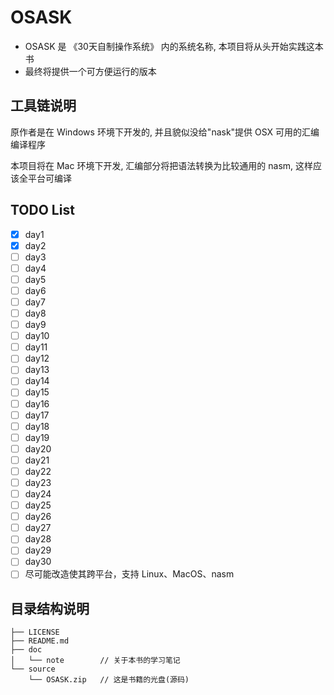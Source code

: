 # OSASK
- OSASK 是 《30天自制操作系统》 内的系统名称, 本项目将从头开始实践这本书
- 最终将提供一个可方便运行的版本

## 工具链说明

原作者是在 Windows 环境下开发的, 并且貌似没给"nask"提供 OSX 可用的汇编编译程序

本项目将在 Mac 环境下开发, 汇编部分将把语法转换为比较通用的 nasm, 这样应该全平台可编译

## TODO List
- [x] day1
- [x] day2
- [ ] day3
- [ ] day4
- [ ] day5
- [ ] day6
- [ ] day7
- [ ] day8
- [ ] day9
- [ ] day10
- [ ] day11
- [ ] day12
- [ ] day13
- [ ] day14
- [ ] day15
- [ ] day16
- [ ] day17
- [ ] day18
- [ ] day19
- [ ] day20
- [ ] day21
- [ ] day22
- [ ] day23
- [ ] day24
- [ ] day25
- [ ] day26
- [ ] day27
- [ ] day28
- [ ] day29
- [ ] day30
- [ ] 尽可能改造使其跨平台，支持 Linux、MacOS、nasm

## 目录结构说明
```
├── LICENSE
├── README.md
├── doc
│   └── note        // 关于本书的学习笔记
└── source
    └── OSASK.zip   // 这是书籍的光盘(源码)
```
